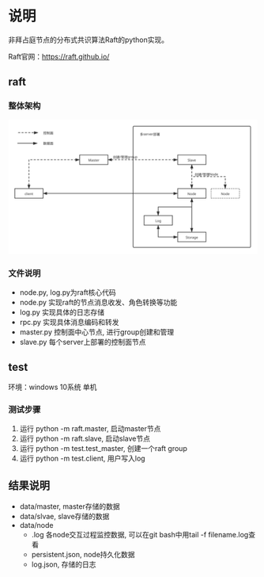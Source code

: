 # 说明

非拜占庭节点的分布式共识算法Raft的python实现。

Raft官网：https://raft.github.io/


## raft
### 整体架构
![](./resource/raft.svg)


### 文件说明

- node.py, log.py为raft核心代码
- node.py 实现raft的节点消息收发、角色转换等功能
- log.py 实现具体的日志存储
- rpc.py 实现具体消息编码和转发
- master.py 控制面中心节点, 进行group创建和管理
- slave.py 每个server上部署的控制面节点

## test
环境：windows 10系统 单机

### 测试步骤
1. 运行 python -m raft.master, 启动master节点
2. 运行 python -m raft.slave, 启动slave节点
3. 运行 python -m test.test_master, 创建一个raft group
4. 运行 python -m test.client, 用户写入log

## 结果说明
- data/master, master存储的数据
- data/slvae, slave存储的数据
- data/node 
    - .log 各node交互过程监控数据, 可以在git bash中用tail -f filename.log查看
    - persistent.json, node持久化数据
    - log.json, 存储的日志
